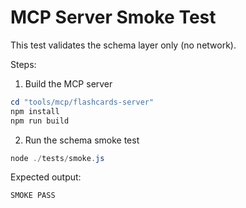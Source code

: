 # MCP Server Smoke Test

This test validates the schema layer only (no network).

Steps:

1) Build the MCP server

```powershell
cd "tools/mcp/flashcards-server"
npm install
npm run build
```

2) Run the schema smoke test

```powershell
node ./tests/smoke.js
```

Expected output:

```
SMOKE PASS
```
